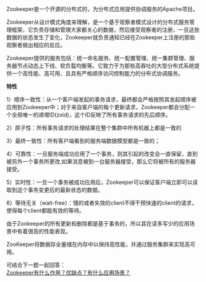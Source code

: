 Zookeeper是一个开源的分布式的，为分布式应用提供协调服务的Apache项目。

Zookeeper从设计模式角度来理解，是一个基于观察者模式设计的分布式服务管理框架，它负责存储和管理大家都关心的数据，然后接受观察者的注册，一旦这些数据的状态发生了变化，Zookeeper就负责通知已经在Zookeeper上注册的那些观察者做出相应的反应。

Zookeeper提供的服务包括：统一命名服务、统一配置管理、统一集群管理、服务器节点动态上下线、软负载均衡等。它致力于为那些高吞吐的大型分布式系统提供一个高性能、高可用、且具有严格顺序访问控制能力的分布式协调服务。

**特性**

1）顺序一致性：从一个客户端发起的事务请求，最终都会严格按照其发起顺序被应用到Zookeeper中；对于来自客户端的每个更新请求，Zookeeper都会分配一个全局唯一的递增ID(zxid)，这个ID反映了所有事务请求的先后顺序。

2）原子性：所有事务请求的处理结果在整个集群中所有机器上都是一致的

3）最终一致性：所有客户端看到的服务端数据模型都是一致的；

4）可靠性：一旦服务端成功应用了一个事务，则其引起的改变会一直保留，直到被另外一个事务所更改,如果消息被到一台服务器接受，那么它将被所有的服务器接受。

5）实时性：一旦一个事务被成功应用后，Zookeeper可以保证客户端立即可以读取到这个事务变更后的最新状态的数据。

6）等待无关（wait-free）：慢的或者失效的client不得干预快速的client的请求，使得每个client都能有效的等待。

由于Zookeeper的所有更新和删除都是基于事务的，所以其在读多写少的应用场景中有着很高的性能表现。

ZooKeeper将数据存全量储在内存中以保持高性能，并通过服务集群来实现高可用。

可结合下一题一起回答：  
[Zookeeper有什么作用？优缺点？有什么应用场景？](https://blog.csdn.net/qq_41544550/article/details/123148688)  
